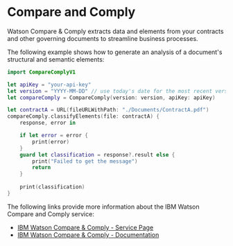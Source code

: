 # Compare and Comply

Watson Compare & Comply extracts data and elements from your contracts and other governing documents to streamline business processes.

The following example shows how to generate an analysis of a document's structural and semantic elements:

```swift
import CompareComplyV1

let apiKey = "your-api-key"
let version = "YYYY-MM-DD" // use today's date for the most recent version
let compareComply = CompareComply(version: version, apiKey: apiKey)

let contractA = URL(fileURLWithPath: "./Documents/ContractA.pdf")
compareComply.classifyElements(file: contractA) {
    response, error in

    if let error = error {
        print(error)
    }
    guard let classification = response?.result else {
        print("Failed to get the message")
        return
    }
    
    print(classification)
}
```


The following links provide more information about the IBM Watson Compare and Comply service:

* [IBM Watson Compare & Comply - Service Page](https://www.ibm.com/cloud/compare-and-comply)
* [IBM Watson Compare & Comply - Documentation](https://console.bluemix.net/docs/services/compare-comply/index.html#about)
